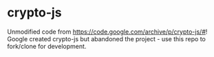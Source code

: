 # crypto-js
Unmodified code from https://code.google.com/archive/p/crypto-js/#!
Google created crypto-js but abandoned the project - use this repo to fork/clone for development.
